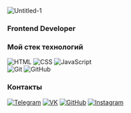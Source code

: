 ![Untitled-1](https://github.com/semenChe/semenChe/blob/main/assets/NvL.gif)
### Frontend Developer  

### Мой стек технологий
![HTML](https://img.shields.io/badge/-HTML-333?style=for-the-badge&logo=html5)
![CSS](https://img.shields.io/badge/-CSS-333?style=for-the-badge&logo=css3&logoColor=blue)
![JavaScript](https://img.shields.io/badge/-JavaScript-333?style=for-the-badge&logo=javascript)  
![Git](https://img.shields.io/badge/-Git-333?style=for-the-badge&logo=Git)
![GitHub](https://img.shields.io/badge/-GitHub-333?style=for-the-badge&logo=GitHub)
### Контакты
[![Telegram](https://img.shields.io/badge/-Telegram-333?style=for-the-badge&logo=telegram&logoColor=27A0D9)](https://t.me/semen_che)
[![VK](https://img.shields.io/badge/-VK-333?style=for-the-badge&logo=Vk&logoColor=27A0D9)](https://vk.com/semen_ch)
[![GitHub](https://img.shields.io/badge/-GitHub-333?style=for-the-badge&logo=GitHub&logoColor=fff)](https://github.com/semenChe)
[![Instagram](https://img.shields.io/badge/-Instagram-333?style=for-the-badge&logo=instagram&logoColor=B4068E)](https://www.instagram.com/semen_che_?r=nametag)

